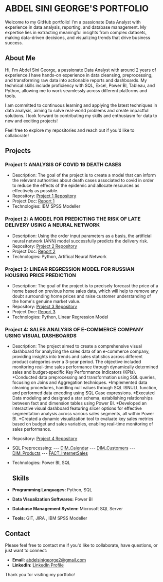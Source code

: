 # ABDEL SINI GEORGE'S PORTFOLIO

Welcome to my GitHub portfolio!  I'm a passionate Data Analyst with experience in data analysis, reporting, and database management. My expertise lies in extracting meaningful insights from complex datasets, making data-driven decisions, and visualizing trends that drive business success.
## About Me

Hi, I'm Abdel Sini George, a passionate Data Analyst with around 2 years of experience.I have hands-on experience in data cleansing, preprocessing, and transforming raw data into actionable reports and dashboards. My technical skills include proficiency with SQL, Excel, Power BI, Tableau, and Python, allowing me to work seamlessly across different platforms and tools.

I am committed to continuous learning and applying the latest techniques in data analysis, aiming to solve real-world problems and create impactful solutions. I look forward to contributing my skills and enthusiasm for data to new and exciting projects!

Feel free to explore my repositories and reach out if you'd like to collaborate!

## Projects

### Project 1: ANALYSIS OF COVID 19 DEATH CASES
- Description: The goal of the project is to create a model that can inform the relevant authorities about death cases associated to covid in order to reduce the effects of 
  the epidemic and allocate resources as effectively as possible.
- Repository: [Project 1 Repository](https://github.com/AbdelGeorge/academicprojects/blob/2bf8eafaedba0583d1e97ee0266533a16573fb25/Covid%20Death_Prediction%20-%20Linear%20Regression.str)
- Project Doc: [Report 1](https://github.com/AbdelGeorge/academicprojects/blob/2bf8eafaedba0583d1e97ee0266533a16573fb25/Covid%20Death%20Prediction%20Report.pdf)
- Technologies: IBM SPSS Modeller

### Project 2: A MODEL FOR PREDICTING THE RISK OF LATE DELIVERY USING A NEURAL NETWORK
- Description: Using the order input parameters as a basis, the artificial neural network (ANN) model successfully predicts the delivery risk.
- Repository: [Project 2 Repository](https://github.com/AbdelGeorge/academicprojects/blob/2bf8eafaedba0583d1e97ee0266533a16573fb25/LATE%20DELIVERY%20RISK%20PREDICTION%20MODEL%20USING%20NEURAL%20NETWORK.ipynb)
- Project Doc: [Report 2](https://github.com/AbdelGeorge/academicprojects/blob/2bf8eafaedba0583d1e97ee0266533a16573fb25/LATE%20DELIVERY%20RISK%20PREDICTION%20MODEL%20USING%20NEURAL%20NETWORK%20REPORT.pdf)
- Technologies: Python, Artifical Neural Network

### Project 3: LINEAR REGRESSION MODEL FOR RUSSIAN HOUSING PRICE PREDICTION
- Description: The goal of the project is to precisely forecast the price of a home based on previous home sales data, which will help to remove any doubt surrounding home 
  prices and raise customer understanding of the home's genuine market value.
- Repository: [Project 3 Repository](https://github.com/AbdelGeorge/academicprojects/blob/2bf8eafaedba0583d1e97ee0266533a16573fb25/RUSSIAN%20HOUSING%20PRICE%20PREDICTION.ipynb)
- Project Doc: [Report 3](https://github.com/AbdelGeorge/academicprojects/blob/2bf8eafaedba0583d1e97ee0266533a16573fb25/RUSSIAN%20HOUSING%20PRICE%20PREDICTION%20REPORT.pdf)
- Technologies: Python, Linear Regression Model

### Project 4: SALES ANALYSIS OF E-COMMERCE COMPANY USING VISUAL DASHBOARDS 
- Description: The project aimed to create a comprehensive visual dashboard for analyzing the sales data of an e-commerce company, providing insights into trends and sales statistics across different product categories over a 3-year period. The objective included monitoring real-time sales performance through dynamically determined sales and budget-specific Key Performance Indicators (KPIs).
*Conducted data preprocessing and transformation using SQL queries, focusing on Joins and Aggregation techniques.
*Implemented data cleaning procedures, handling null values through SQL ISNULL function, and performed data encoding using SQL Case expressions.
*Executed Data modeling and designed a star schema, establishing relationships between fact and dimension tables using Power BI.
*Developed an interactive visual dashboard featuring slicer options for effective segmentation analysis across various sales segments, all within Power BI.
*Created a dynamic visualization tool to evaluate key sales metrics based on budget and sales variables, enabling real-time monitoring of sales performance.
    
- Repository: [Project 4 Repository](https://github.com/AbdelGeorge/academicprojects/blob/main/Sales%20Analysis%20Portfolio.pbix)
- SQL Preprocessing:
--- [DIM_Calendar](https://github.com/AbdelGeorge/academicprojects/blob/main/SQL_DIM_Calender.sql)
--- [DIM_Customers](https://github.com/AbdelGeorge/academicprojects/blob/main/SQL_DIM_Customers.sql)
--- [DIM_Products](https://github.com/AbdelGeorge/academicprojects/blob/main/SQL_DIM_Products.sql)
--- [FACT_InternetSales](https://github.com/AbdelGeorge/academicprojects/blob/main/SQL_FACT_InternetSales..sql)
- Technologies: Power BI, SQL
  ## Skills

- **Programming Languages:** Python, SQL
- **Data Visualization Softwares:** Power BI
- **Database Management System:** Microsoft SQL Server
- **Tools:** GIT, JIRA , IBM SPSS Modeller

## Contact

Please feel free to contact me if you'd like to collaborate, have questions, or just want to connect:

- **Email:** abdelsinigeorge2@gmail.com
- **LinkedIn:** [LinkedIn Profile](https://www.linkedin.com/in/abdel-george)


Thank you for visiting my portfolio!


